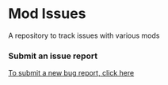 # Mod Issues
A repository to track issues with various mods


### Submit an issue report
[To submit a new bug report, click here](https://github.com/boomboompower/Mod-Issues/issues/new)
